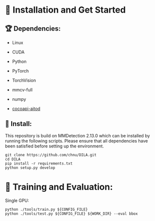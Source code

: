 
# 🌈 **Installation and Get Started**

## 🏆 **Dependencies:**

* Linux

* CUDA

* Python 

* PyTorch 

* TorchVision 

* mmcv-full 

* numpy 
  
* [cocoapi-aitod](https://github.com/jwwangchn/cocoapi-aitod)

## 🛒 **Install:**

This repository is build on MMDetection 2.13.0 which can be installed by running the following scripts. Please ensure that all dependencies have been satisfied before setting up the environment.

```
git clone https://github.com/chnu/DILA.git
cd DILA
pip install -r requirements.txt
python setup.py develop
```
# 🚀 **Training and Evaluation:**

Single GPU:

```
python ./tools/train.py ${CONFIG_FILE}
python ./tools/test.py ${CONFIG_FILE} ${WORK_DIR} --eval bbox
```


